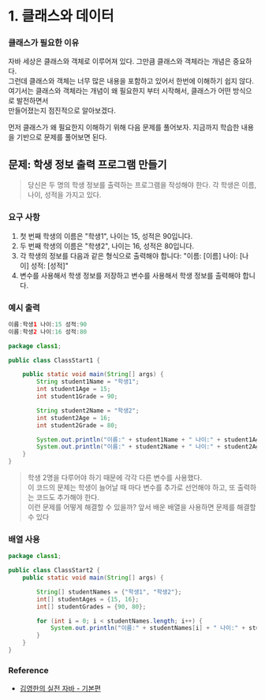 # 1. 클래스와 데이터

### 클래스가 필요한 이유
자바 세상은 클래스와 객체로 이루어져 있다. 그만큼 클래스와 객체라는 개념은 중요하다.   
그런데 클래스와 객체는 너무 많은 내용을 포함하고 있어서 한번에 이해하기 쉽지 않다.  
여기서는 클래스와 객체라는 개념이 왜 필요한지 부터 시작해서, 클래스가 어떤 방식으로 발전하면서  
만들어졌는지 점진적으로 알아보겠다.  
  
먼저 클래스가 왜 필요한지 이해하기 위해 다음 문제를 풀어보자.
지금까지 학습한 내용을 기반으로 문제를 풀어보면 된다.

## 문제: 학생 정보 출력 프로그램 만들기
> 당신은 두 명의 학생 정보를 출력하는 프로그램을 작성해야 한다. 각 학생은 이름, 나이, 성적을 가지고 있다.

### 요구 사항
1. 첫 번째 학생의 이름은 "학생1", 나이는 15, 성적은 90입니다.
2. 두 번째 학생의 이름은 "학생2", 나이는 16, 성적은 80입니다.
3. 각 학생의 정보를 다음과 같은 형식으로 출력해야 합니다: "이름: [이름] 나이: [나이] 성적: [성적]"
4. 변수를 사용해서 학생 정보를 저장하고 변수를 사용해서 학생 정보를 출력해야 합니다.

### 예시 출력
``` java
이름:학생1 나이:15 성적:90
이름:학생2 나이:16 성적:80
``` 

``` java
package class1;

public class ClassStart1 {

    public static void main(String[] args) {
        String student1Name = "학생1";
        int student1Age = 15;
        int student1Grade = 90;

        String student2Name = "학생2";
        int student2Age = 16;
        int student2Grade = 80;

        System.out.println("이름:" + student1Name + " 나이:" + student1Age + " 성적:" + student1Grade);
        System.out.println("이름:" + student2Name + " 나이:" + student2Age + " 성적:" + student2Grade);
    }
}
``` 

> 학생 2명을 다루어야 하기 때문에 각각 다른 변수를 사용했다.   
> 이 코드의 문제는 학생이 늘어날 때 마다 변수를 추가로 선언해야 하고, 또 출력하는 코드도 추가해야 한다.    
> 이런 문제를 어떻게 해결할 수 있을까? 앞서 배운 배열을 사용하면 문제를 해결할 수 있다

### 배열 사용

``` java
package class1;

public class ClassStart2 {
    public static void main(String[] args) {

        String[] studentNames = {"학생1", "학생2"};
        int[] studentAges = {15, 16};
        int[] studentGrades = {90, 80};

        for (int i = 0; i < studentNames.length; i++) {
            System.out.println("이름:" + studentNames[i] + " 나이:" + studentAges[i] + " 성적:" + studentGrades[i]);
        }
    }
}
``` 













### Reference

- [김영한의 실전 자바 - 기본편](https://inf.run/YQbQJ)
